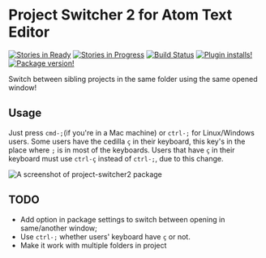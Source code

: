 # Project Switcher 2 for Atom Text Editor
[![Stories in Ready](https://badge.waffle.io/carloshfoliveira/project-switcher.png?label=ready&title=Ready)](https://waffle.io/carloshfoliveira/project-switcher) [![Stories in Progress](https://badge.waffle.io/carloshfoliveira/project-switcher.png?label=in%20progress&title=In%20Progress)](https://waffle.io/carloshfoliveira/project-switcher) [![Build Status](https://travis-ci.org/carloshfoliveira/project-switcher.svg?branch=master)](https://travis-ci.org/carloshfoliveira/project-switcher) [![Plugin installs!](https://img.shields.io/apm/dm/project-switcher2.svg)](https://atom.io/packages/project-switcher2) [![Package version!](https://img.shields.io/apm/v/project-switcher2.svg?style=flat)](https://atom.io/packages/project-switcher2)


Switch between sibling projects in the same folder using the same opened window!

## Usage

Just press `cmd-;`(if you're in a Mac machine) or `ctrl-;` for Linux/Windows users.
Some users have the cedilla `ç` in their keyboard, this key's in the place where
`;` is in most of the keyboards. Users that have `ç` in their keyboard must use
`ctrl-ç` instead of `ctrl-;`, due to this change.

![A screenshot of project-switcher2 package](http://guileen.github.io/img/project-switcher/screenshot-switch.gif)

## TODO

* Add option in package settings to switch between opening in same/another window;
* Use `ctrl-;` whether users' keyboard have `ç` or not.
* Make it work with multiple folders in project
